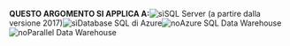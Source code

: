 <Token>**QUESTO ARGOMENTO SI APPLICA A:**![sì](media/yes.png)SQL Server (a partire dalla versione 2017)![sì](media/yes.png)Database SQL di Azure![no](media/no.png)Azure SQL Data Warehouse ![no](media/no.png)Parallel Data Warehouse </Token>

